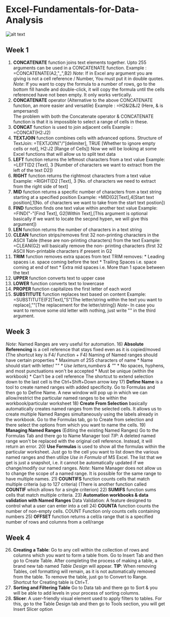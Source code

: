 # Excel-Fundamentals-for-Data-Analysis

![alt text](https://i0.wp.com/knowasap.com/wp-content/uploads/2020/03/EXCEL-d.png?fit=2000%2C1545&ssl=1)
## Week 1

1) **CONCATENATE** function joins text elements together. Upto 255 arguments can be used in a CONCATENATE function.
   Example : =CONCATENATE(A2,"_",B2)
   _Note_: If in Excel any argument you are giving is not a cell reference / Number, You must put it in double quotes.
   _Note_: If you want to copy the formula to a number of rows, go to the bottom fill handle and double-click, it will copy the formula until the cells referenced have not 
           been empty. It only works vertically. 
2) **CONCATENATE** operator (Alternative to the above CONCATENATE function, an more easier and versatile) 
     Example : =H2&I2&J2   (Here, & is ampersand) \
  The problem with both the Concatenate operator & CONCATENATE function is that it is impossible to select a range of cells in these. 
3) **CONCAT** function is used to join adjacent cells 
   Example : =CONCAT(H2:J2) 
4) **TEXTJOIN** function combines cells with advanced options. 
  Structure of TextJoin: =TEXTJOIN("/"[delimiter], TRUE [Whether to ignore empty cells or not], H2:J2 [Range of Cells])                                                         Now we will be looking at some Excel functions that will allow us to split text data 
5) **LEFT** function returns the leftmost characters from a text value 
   Example: =LEFT(D2 [Text], 3 [Number of characters we want to extract from the left of the text D2]) 
6) **RIGHT** function returns the rightmost characters from a text value 
   Example: =RIGHT(D2 [Text], 3 [No. of characters we need to extract from the right side of text] 
7) **MID** function returns a specific number of characters from a text string starting at a specified position
   Example: =MID(G2[Text],4[Start text position],1[No. of characters we want to take from the start text postion]) 
8) **FIND** function finds one text value within another text value
   Example: =FIND("-"[Find Text], G2[Within Text],[This argument is optional basically if we want to locate the secpnd hypen, we will give this argument])
9) **LEN** function returns the number of characters in a text string
10) **CLEAN** function strips/removes first 32 non-printing characters in the ASCII Table (these are non-printing characters) from the text
Example: =CLEAN(G2) will basically remove the non- printing characters (first 32 ASCII Non-printable characters if present in G2
11) **TRIM** function removes extra spaces from text
    TRIM removes:
         * Leading spaces i.e. space coming before the 
           text
         * Trailing Spaces i.e. space coming at end of 
           text
         * Extra mid spaces i.e. More than 1 space 
           between the text
12) **UPPER** function converts text to upper case
13) **LOWER** function converts text to lowercase
14) **PROPER** function capitalizes the first letter of 
    each word
15) **SUBSTITUTE** function replaces text based on 
    content
    Example: =SUBSTITUTE(F2[Text],"S"[The letter/string within the text you want to replace],""[The replacement for the letter/string])
    *Note*- In case you want to remove some old letter with nothing, just write "" in the third argument.
## Week 3
*Note*: Named Ranges are very useful for automation.
16) **Absolute Referencing** is a cell reference that stays fixed even as it is copied/moved (The shortcut key is F4/ Function + F4)
Naming of Named ranges should have certain properties
      * Maximum of 255 characters of name
      * Name should start with letter/ "_"
      * Use letters,numbers & "_"
      * No spaces, hyphens, and most punctuations won't 
        be accepted
      * Must be unique (within the workbook)
      * Can't be a cell reference
The shortcut to extend selection down to the last cell is the Ctrl+Shift+Down arrow key
17) **Define Name** is a tool to create named ranges with added specificity. Go to Formulas and then go to Define Name. A new window will pop up in which we can allow/restrict the particular named ranges to be within the workbook/particular worksheet
18) **Create From Selection** basically automatically creates named ranges from the selected cells. It allows us to create multiple Named Ranges simultaneously using the labels already in the workbook. Go to the Formulas tab, go to Create from selection and there select the options from which you want to name the cells.
19) **Managing Named Ranges** (Editing the existing 
    Named Ranges) Go to the Formulas Tab and there go to 
    Name Manager tool
*TIP*: A deleted named range won't be replaced with the original cell reference. Instead, it will return an error.
20) **Use Formulas** is used to show all the formulas within the particular worksheet. Just go to the cell you want to list down the various named ranges and then utilize *Use in Formula* of MS Excel. The list that we get is just a snapshot, i.e. it cannot be automatically updated if we change/modify our named ranges.
*Note*: Name Manager does not allow us to change the scope of a named range. It is possible for the same range to have multiple names.
21) **COUNTIFS** function counts cells that match multiple criteria (up to 127 criteria) (There is another function called **COUNTIF** which allows for a single criterion)
22) **SUMIFS** function sums cells that match multiple 
    criteria.
23) **Automation workbooks & data validation with Named 
      Ranges**
      Data Validation: A feature designed to control what a user can enter into a cell
24) **COUNTA** function counts the number of non-empty 
     cells. COUNT Function only counts cells containing numbers
25) **OFFSET** function returns a cell/a range that is a specified number of rows and columns from a cell/range
## Week 4
26) **Creating a Table**: Go to any cell within the collection of rows and columns which you want to form a table from. Go to Insert Tab and then go to Create Table. After completing the process of making a table, a brand new tab named *Table Design* will appear.
**TIP**: When removing Tables, cell formatting will remain, as it is not automatically removed from the table. To remove the table, just go to Convert to Range.
Shortcut for Creating table is Ctrl+T.
27) **Sorting and Filtering Table** Go to Data tab and there go to Sort & you will be able to add levels in your process of sorting columns.
28) **Slicer**: A user-friendly visual element used to apply filters to tables. For this, go to the Table Design tab and then go to Tools section, you will get Insert Slicer option
   
